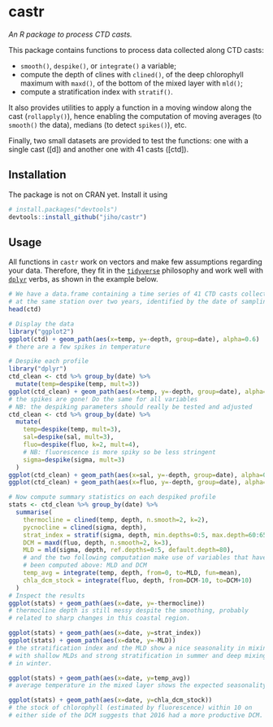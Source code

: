# castr

*An R package to process CTD casts.*

This package contains functions to process data collected along CTD casts:

- `smooth()`, `despike()`, or `integrate()` a variable;
- compute the depth of clines with `clined()`, of the deep chlorophyll maximum with `maxd()`, of the bottom of the mixed layer with `mld()`;
- compute a stratification index with `stratif()`.

It also provides utilities to apply a function in a moving window along the cast (`rollapply()`), hence enabling the computation of moving averages (to `smooth()` the data), medians (to detect `spikes()`), etc.

Finally, two small datasets are provided to test the functions: one with a single cast ([d]) and another one with 41 casts ([ctd]).

## Installation

The package is not on CRAN yet. Install it using

```R
# install.packages("devtools")
devtools::install_github("jiho/castr")
```

## Usage

All functions in `castr` work on vectors and make few assumptions regarding your data. Therefore, they fit in the [`tidyverse`](https://www.tidyverse.org) philosophy and work well with [`dplyr`](http://dplyr.tidyverse.org) verbs, as shown in the example below.

```R
# We have a data.frame containing a time series of 41 CTD casts collected
# at the same station over two years, identified by the date of sampling
head(ctd)

# Display the data
library("ggplot2")
ggplot(ctd) + geom_path(aes(x=temp, y=-depth, group=date), alpha=0.6)
# there are a few spikes in temperature

# Despike each profile
library("dplyr")
ctd_clean <- ctd %>% group_by(date) %>%
  mutate(temp=despike(temp, mult=3))
ggplot(ctd_clean) + geom_path(aes(x=temp, y=-depth, group=date), alpha=0.6)
# the spikes are gone! Do the same for all variables
# NB: the despiking parameters should really be tested and adjusted
ctd_clean <- ctd %>% group_by(date) %>%
  mutate(
    temp=despike(temp, mult=3),
    sal=despike(sal, mult=3),
    fluo=despike(fluo, k=2, mult=4),
    # NB: fluorescence is more spiky so be less stringent
    sigma=despike(sigma, mult=3)
  )
ggplot(ctd_clean) + geom_path(aes(x=sal, y=-depth, group=date), alpha=0.6)
ggplot(ctd_clean) + geom_path(aes(x=fluo, y=-depth, group=date), alpha=0.6)

# Now compute summary statistics on each despiked profile
stats <- ctd_clean %>% group_by(date) %>%
  summarise(
    thermocline = clined(temp, depth, n.smooth=2, k=2),
    pycnocline = clined(sigma, depth),
    strat_index = stratif(sigma, depth, min.depths=0:5, max.depth=60:65),
    DCM = maxd(fluo, depth, n.smooth=2, k=3),
    MLD = mld(sigma, depth, ref.depths=0:5, default.depth=80),
    # and the two following computation make use of variables that have
    # been computed above: MLD and DCM
    temp_avg = integrate(temp, depth, from=0, to=MLD, fun=mean),
    chla_dcm_stock = integrate(fluo, depth, from=DCM-10, to=DCM+10)
  )
# Inspect the results
ggplot(stats) + geom_path(aes(x=date, y=-thermocline))
# thermocline depth is still messy despite the smoothing, probably
# related to sharp changes in this coastal region.

ggplot(stats) + geom_path(aes(x=date, y=strat_index))
ggplot(stats) + geom_path(aes(x=date, y=-MLD))
# the stratification index and the MLD show a nice seasonality in mixing,
# with shallow MLDs and strong stratification in summer and deep mixing
# in winter.

ggplot(stats) + geom_path(aes(x=date, y=temp_avg))
# average temperature in the mixed layer shows the expected seasonality.

ggplot(stats) + geom_path(aes(x=date, y=chla_dcm_stock))
# the stock of chlorophyll (estimated by fluorescence) within 10 on
# either side of the DCM suggests that 2016 had a more productive DCM.
```
